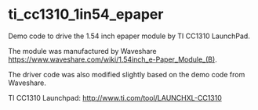 # ti_cc1310_1in54_epaper

Demo code to drive the 1.54 inch epaper module by TI CC1310 LaunchPad.

The module was manufactured by Waveshare https://www.waveshare.com/wiki/1.54inch_e-Paper_Module_(B).

The driver code was also modified slightly based on the demo code from Waveshare.

TI CC1310 Launchpad: http://www.ti.com/tool/LAUNCHXL-CC1310

